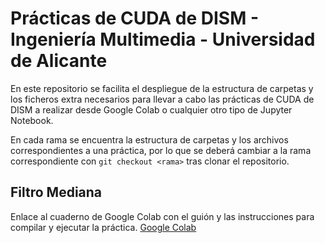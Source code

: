 # Prácticas de CUDA de DISM - Ingeniería Multimedia - Universidad de Alicante

En este repositorio se facilita el despliegue de la estructura de carpetas y los ficheros extra necesarios para llevar a cabo las prácticas de CUDA de DISM a realizar desde Google Colab o cualquier otro tipo de Jupyter Notebook.

En cada rama se encuentra la estructura de carpetas y los archivos correspondientes a una práctica, por lo que se deberá cambiar a la rama correspondiente con `git checkout <rama>` tras clonar el repositorio.

## Filtro Mediana

Enlace al cuaderno de Google Colab con el guión y las instrucciones para compilar y ejecutar la práctica.
[Google Colab](https://colab.research.google.com/drive/1aOCGmrbn4H_w8xKAQCfHVaYgYaPBhkcz)